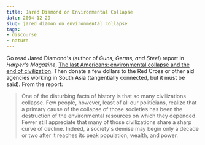 ```yaml
---
title: Jared Diamond on Environmental Collapse
date: 2004-12-29
slug: jared_diamon_on_environmental_collapse
tags:
- discourse
- nature
---
```


Go read Jared Diamond's (author of _Guns, Germs, and Steel_) report in _Harper's
Magazine_, [The
last Americans: environmental collapse and the end of civilization](http://findarticles.com/p/articles/mi_m1111/is_1837_306/ai_103124295/print). Then
donate a few dollars to the Red Cross or other aid agencies working in South
Asia (tangentially connected, but it must be said). From the report:

> One of the disturbing facts of history is that so many civilizations collapse.
> Few people, however, least of all our politicians, realize that a primary
> cause of the collapse of those societies has been the destruction of the
> environmental resources on which they depended. Fewer still appreciate that
> many of those civilizations share a sharp curve of decline. Indeed, a
> society's demise may begin only a decade or two after it reaches its peak
> population, wealth, and power.
